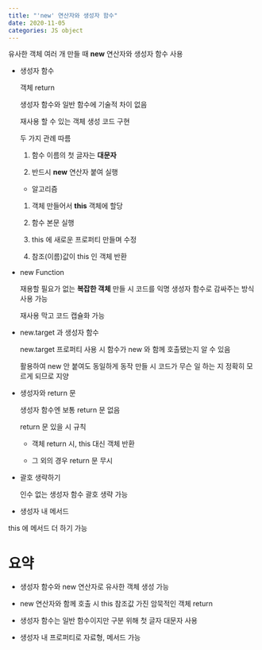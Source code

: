 ```yaml
---
title: "'new' 연산자와 생성자 함수"
date: 2020-11-05
categories: JS object
---
```


유사한 객체 여러 개 만들 때 **new** 연산자와 생성자 함수 사용

- 생성자 함수

  객체 return

  생성자 함수와 일반 함수에 기술적 차이 없음

  재사용 할 수 있는 객체 생성 코드 구현

  두 가지 관례 따름

  1. 함수 이름의 첫 글자는 **대문자**

  2. 반드시 **new** 연산자 붙여 실행

  - 알고리즘

  1. 객체 만들어서 **this** 객체에 할당

  2. 함수 본문 실행

  3. this 에 새로운 프로퍼티 만들며 수정

  4. 참조(이름)값이 this 인 객체 반환

- new Function

  재용할 필요가 없는 **복잡한 객체** 만들 시 코드를 익명 생성자 함수로 감싸주는 방식 사용 가능

  재사용 막고 코드 캡슐화 가능

- new.target 과 생성자 함수

  new.target 프로퍼티 사용 시 함수가 new 와 함께 호출됐는지 알 수 있음

  활용하여 new 안 붙여도 동일하게 동작 만들 시 코드가 무슨 일 하는 지 정확히 모르게 되므로 지양

- 생성자와 return 문

  생성자 함수엔 보통 return 문 없음

  return 문 있을 시 규칙

  - 객체 return 시, this 대신 객체 반환

  - 그 외의 경우 return 문 무시

- 괄호 생략하기

  인수 없는 생성자 함수 괄호 생략 가능

- 생성자 내 메서드

this 에 메서드 더 하기 가능

# 요약

- 생성자 함수와 new 연산자로 유사한 객체 생성 가능

- new 연산자와 함께 호출 시 this 참조값 가진 암묵적인 객체 return

- 생성자 함수는 일반 함수이지만 구분 위해 첫 글자 대문자 사용

- 생성자 내 프로퍼티로 자료형, 메서드 가능
